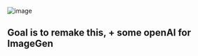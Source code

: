 ![image](https://github.com/IsCathal/localRanker/assets/52865729/b9f33b9b-4178-40fa-8646-1030706429f1)

## Goal is to remake this, + some openAI for ImageGen
